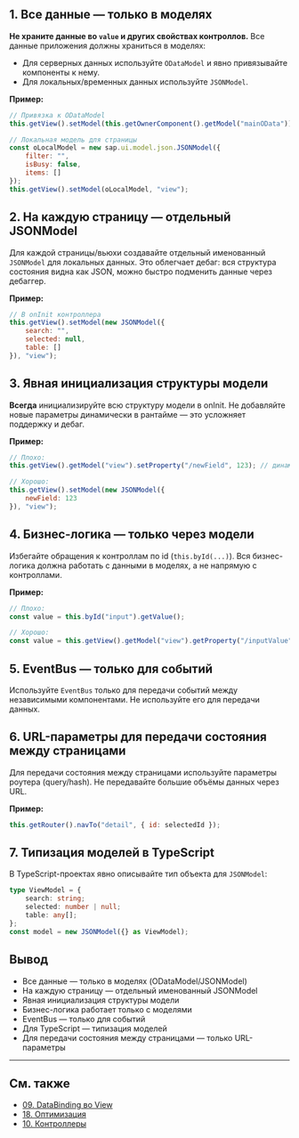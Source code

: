 ## 1. Все данные — только в моделях

**Не храните данные во `value` и других свойствах контроллов.** Все данные приложения должны храниться в моделях:
- Для серверных данных используйте `ODataModel` и явно привязывайте компоненты к нему.
- Для локальных/временных данных используйте `JSONModel`.

**Пример:**
```js
// Привязка к ODataModel
this.getView().setModel(this.getOwnerComponent().getModel("mainOData"));

// Локальная модель для страницы
const oLocalModel = new sap.ui.model.json.JSONModel({
    filter: "",
    isBusy: false,
    items: []
});
this.getView().setModel(oLocalModel, "view");
```

## 2. На каждую страницу — отдельный JSONModel

Для каждой страницы/вьюхи создавайте отдельный именованный `JSONModel` для локальных данных. Это облегчает дебаг: вся структура состояния видна как JSON, можно быстро подменить данные через дебаггер.

**Пример:**
```js
// В onInit контроллера
this.getView().setModel(new JSONModel({
    search: "",
    selected: null,
    table: []
}), "view");
```

## 3. Явная инициализация структуры модели

**Всегда** инициализируйте всю структуру модели в onInit. Не добавляйте новые параметры динамически в рантайме — это усложняет поддержку и дебаг.

**Пример:**
```js
// Плохо:
this.getView().getModel("view").setProperty("/newField", 123); // динамически

// Хорошо:
this.getView().setModel(new JSONModel({
    newField: 123
}), "view");
```

## 4. Бизнес-логика — только через модели

Избегайте обращения к контроллам по id (`this.byId(...)`). Вся бизнес-логика должна работать с данными в моделях, а не напрямую с контроллами.

**Пример:**
```js
// Плохо:
const value = this.byId("input").getValue();

// Хорошо:
const value = this.getView().getModel("view").getProperty("/inputValue");
```

## 5. EventBus — только для событий

Используйте `EventBus` только для передачи событий между независимыми компонентами. Не используйте его для передачи данных.

## 6. URL-параметры для передачи состояния между страницами

Для передачи состояния между страницами используйте параметры роутера (query/hash). Не передавайте большие объёмы данных через URL.

**Пример:**
```js
this.getRouter().navTo("detail", { id: selectedId });
```

## 7. Типизация моделей в TypeScript

В TypeScript-проектах явно описывайте тип объекта для `JSONModel`:

```ts
type ViewModel = {
    search: string;
    selected: number | null;
    table: any[];
};
const model = new JSONModel({} as ViewModel);
```

## Вывод

- Все данные — только в моделях (ODataModel/JSONModel)
- На каждую страницу — отдельный именованный JSONModel
- Явная инициализация структуры модели
- Бизнес-логика работает только с моделями
- EventBus — только для событий
- Для TypeScript — типизация моделей
- Для передачи состояния между страницами — только URL-параметры

---

## См. также
- [09. DataBinding во View](09.%20DataBinding%20во%20View.md)
- [18. Оптимизация](18.%20Оптимизация.md)
- [10. Контроллеры](10.%20Контроллеры.md)
